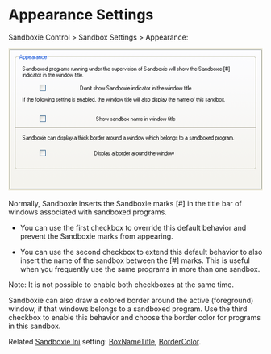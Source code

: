 # Appearance Settings

Sandboxie Control > Sandbox Settings > Appearance:

![](../Media/AppearanceSettings.png)

Normally, Sandboxie inserts the Sandboxie marks [#] in the title bar of windows associated with sandboxed programs.

* You can use the first checkbox to override this default behavior and prevent the Sandboxie marks from appearing. 

* You can use the second checkbox to extend this default behavior to also insert the name of the sandbox between the [#] marks. This is useful when you frequently use the same programs in more than one sandbox. 

Note: It is not possible to enable both checkboxes at the same time.

Sandboxie can also draw a colored border around the active (foreground) window, if that windows belongs to a sandboxed program. Use the third checkbox to enable this behavior and choose the border color for programs in this sandbox.

Related [Sandboxie Ini](SandboxieIni.md) setting: [BoxNameTitle](BoxNameTitle.md), [BorderColor](BorderColor.md).
